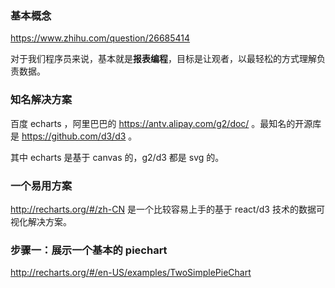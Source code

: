### 基本概念

https://www.zhihu.com/question/26685414

对于我们程序员来说，基本就是**报表编程**，目标是让观者，以最轻松的方式理解负责数据。

### 知名解决方案

百度 echarts ，阿里巴巴的 https://antv.alipay.com/g2/doc/ 。最知名的开源库是 https://github.com/d3/d3 。

其中 echarts 是基于 canvas 的，g2/d3 都是 svg 的。


### 一个易用方案

http://recharts.org/#/zh-CN 是一个比较容易上手的基于 react/d3 技术的数据可视化解决方案。


### 步骤一：展示一个基本的 piechart

http://recharts.org/#/en-US/examples/TwoSimplePieChart

